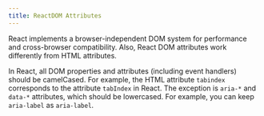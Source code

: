```yaml
---
title: ReactDOM Attributes
---
```


<Intro>

React implements a browser-independent DOM system for performance and cross-browser compatibility. Also, React DOM attributes work differently from HTML attributes.

In React, all DOM properties and attributes (including event handlers) should be camelCased. For example, the HTML attribute `tabindex` corresponds to the attribute `tabIndex` in React. The exception is `aria-*` and `data-*` attributes, which should be lowercased. For example, you can keep `aria-label` as `aria-label`.

</Intro>
